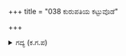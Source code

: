 +++
title = "038 ಕುರುಪತಿಯ ಕಟ್ಟುವೊಡೆ"

+++

<details><summary>ಗದ್ಯ (ಕ.ಗ.ಪ) </summary>

38. "ಕೌರವನನ್ನು ಕಟ್ಟಲು ನಿನಗೆ ದೇವೇಂದ್ರ ಆಜ್ಞಾಪಿಸಿದನು. ನಮಗೆ ಕೌರವನನ್ನು ಬಿಡಿಸುವಂತೆ ಧರ್ಮರಾಜ ಆಣತಿಯಿತ್ತನು. ನೀನು ದೇವೇಂದ್ರನಿಗೆ ಕೃತಕಾರ್ಯನಾಗಿರಬೇಕು, ನಾವು ಕಾರ್ಯ ವೈಫಲ್ಯದಿಂದ ಮರಳಿ ಅಣ್ಣನನ್ನು ನೋಡಬೇಕು, ಅಲ್ಲವೇ ನೀನು ಜಾಣನಿದ್ದೀಯಾ" ಎಂದು ಅರ್ಜುನನು ಹೇಳಿದನು.
</details>
